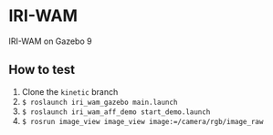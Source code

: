 # IRI-WAM

IRI-WAM on Gazebo 9

## How to test

1. Clone the `kinetic` branch
2. `$ roslaunch iri_wam_gazebo main.launch`
3. `$ roslaunch iri_wam_aff_demo start_demo.launch`
4. `$ rosrun image_view image_view image:=/camera/rgb/image_raw`

